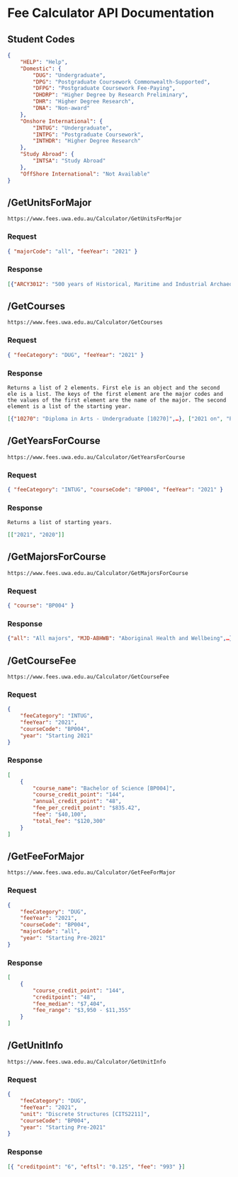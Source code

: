 # Fee Calculator API Documentation

## Student Codes

```json
{
    "HELP": "Help",
    "Domestic": {
        "DUG": "Undergraduate",
        "DPG": "Postgraduate Coursework Commonwealth-Supported",
        "DFPG": "Postgraduate Coursework Fee-Paying",
        "DHDRP": "Higher Degree by Research Preliminary",
        "DHR": "Higher Degree Research",
        "DNA": "Non-award"
    },
    "Onshore International": {
        "INTUG": "Undergraduate",
        "INTPG": "Postgraduate Coursework",
        "INTHDR": "Higher Degree Research"
    },
    "Study Abroad": {
        "INTSA": "Study Abroad"
    },
    "OffShore International": "Not Available"
}
```

## /GetUnitsForMajor

    https://www.fees.uwa.edu.au/Calculator/GetUnitsForMajor

### Request

```json
{ "majorCode": "all", "feeYear": "2021" }
```

### Response

```json
[{"ARCY3012": "500 years of Historical, Maritime and Industrial Archaeology",…}]
```

## /GetCourses

    https://www.fees.uwa.edu.au/Calculator/GetCourses

### Request

```json
{ "feeCategory": "DUG", "feeYear": "2021" }
```

### Response

    Returns a list of 2 elements. First ele is an object and the second ele is a list. The keys of the first element are the major codes and the values of the first element are the name of the major. The second element is a list of the starting year.

```json
[{"10270": "Diploma in Arts - Undergraduate [10270]",…}, ["2021 on", "Pre-2021"]]
```

## /GetYearsForCourse

    https://www.fees.uwa.edu.au/Calculator/GetYearsForCourse

### Request

```json
{ "feeCategory": "INTUG", "courseCode": "BP004", "feeYear": "2021" }
```

### Response

    Returns a list of starting years.

```json
[["2021", "2020"]]
```

## /GetMajorsForCourse

    https://www.fees.uwa.edu.au/Calculator/GetMajorsForCourse

### Request

```json
{ "course": "BP004" }
```

### Response

```json
{"all": "All majors", "MJD-ABHWB": "Aboriginal Health and Wellbeing",…}
```

## /GetCourseFee

    https://www.fees.uwa.edu.au/Calculator/GetCourseFee

### Request

```json
{
    "feeCategory": "INTUG",
    "feeYear": "2021",
    "courseCode": "BP004",
    "year": "Starting 2021"
}
```

### Response

```json
[
    {
        "course_name": "Bachelor of Science [BP004]",
        "course_credit_point": "144",
        "annual_credit_point": "48",
        "fee_per_credit_point": "$835.42",
        "fee": "$40,100",
        "total_fee": "$120,300"
    }
]
```

## /GetFeeForMajor

    https://www.fees.uwa.edu.au/Calculator/GetFeeForMajor

### Request

```json
{
    "feeCategory": "DUG",
    "feeYear": "2021",
    "courseCode": "BP004",
    "majorCode": "all",
    "year": "Starting Pre-2021"
}
```

### Response

```json
[
    {
        "course_credit_point": "144",
        "creditpoint": "48",
        "fee_median": "$7,404",
        "fee_range": "$3,950 - $11,355"
    }
]
```

## /GetUnitInfo

    https://www.fees.uwa.edu.au/Calculator/GetUnitInfo

### Request

```json
{
    "feeCategory": "DUG",
    "feeYear": "2021",
    "unit": "Discrete Structures [CITS2211]",
    "courseCode": "BP004",
    "year": "Starting Pre-2021"
}
```

### Response

```json
[{ "creditpoint": "6", "eftsl": "0.125", "fee": "993" }]
```
